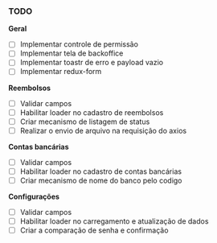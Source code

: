 ### TODO

 **Geral**
 
  - [ ] Implementar controle de permissão
  - [ ] Implementar tela de backoffice
  - [ ] Implementar toastr de erro e payload vazio
  - [ ] Implementar redux-form

 **Reembolsos**
 
  - [ ] Validar campos
  - [ ] Habilitar loader no cadastro de reembolsos
  - [ ] Criar mecanismo de listagem de status
  - [ ] Realizar o envio de arquivo na requisição do axios
 
 **Contas bancárias**
 
  - [ ] Validar campos
  - [ ] Habilitar loader no cadastro de contas bancárias
  - [ ] Criar mecanismo de nome do banco pelo codigo
 
  **Configurações**
  
  - [ ] Validar campos
  - [ ] Habilitar loader no carregamento e atualização de dados
  - [ ] Criar a comparação de senha e confirmação
